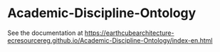 # Academic-Discipline-Ontology

See the documentation at https://earthcubearchitecture-ecresourcereg.github.io/Academic-Discipline-Ontology/index-en.html

